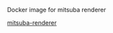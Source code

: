 Docker image for mitsuba renderer

[mitsuba-renderer](https://hub.docker.com/repository/docker/acrlakshman/mitsuba-renderer)
